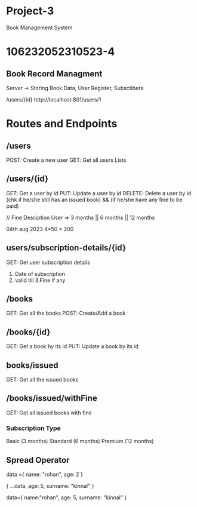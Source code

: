 # Project-3
Book Management System

# 106232052310523-4

## Book Record Managment 
Server -> Storing Book Data, User Register, Subsctibers

/users/{id}
http://localhost:801/users/1

# Routes and Endpoints

## /users
POST: Create a new user
GET: Get all users Lists

## /users/{id}
GET: Get a user by id
PUT: Update a user by id
DELETE: Delete a user by id (chk if he/she still has an issued book) && (if he/she have any fine to be paid)

// Fine Desciption
User => 3 months || 6 months || 12 months

04th aug 2023  4*50 = 200


## users/subscription-details/{id}
GET: Get user subscription details
1. Date of subscription
2. valid till
3.Fine if any 


## /books
GET: Get all the books
POST: Create/Add a book


## /books/{id}
GET: Get a book by its id
PUT: Update a book by its id


## books/issued
GET: Get all the issued books


## /books/issued/withFine
GET: Get all issued books with fine


### Subscription Type
Basic       (3 months)
Standard    (6 months)
Premium     (12 months)




## Spread Operator
data ={
    name: "rohan",
    age: 2
}

{
    ...data,
    age: 5,
    surname: "kinnal"
}

data={
    name:"rohan",
    age: 5,
    surname: "kinnal"
    }


